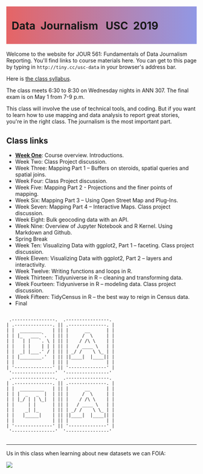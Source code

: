 <div class="header">
<h1 class="ml7">
  <span class="text-wrapper">
    <span class="letters"><p id ="usc p">Data&nbsp;&nbsp;Journalism&nbsp;&nbsp;&nbsp;USC&nbsp;&nbsp;2019</p></span>
  </span>
</h1>
</div>

<script src="https://cdnjs.cloudflare.com/ajax/libs/animejs/2.0.2/anime.min.js"></script>

<script src="https://ajax.googleapis.com/ajax/libs/jquery/3.3.1/jquery.min.js"></script>

<style>
.header{
      background-image: linear-gradient(to right, #e66465, #9198e5);
}

.ml7 {
  position: relative;
  font-weight: 1200;


}
.ml7 .text-wrapper {
  position: relative;
  display: inline-block;
  padding-top: 0.2em;
  padding-right: 0.05em;
  padding-bottom: 0.1em;
  overflow: hidden;
  padding-left: 14px;
  
}
.ml7 .letter {
  transform-origin: 0 100%;
  display: inline-block;
  line-height: 1.3em;
  font-size: 3.6em;
  color: #FFFFFF
}


</style>


<script>
// Wrap every letter in a span
$('.ml7 .letters').each(function(){
  $(this).html($(this).text().replace(/([^\x00-\x80]|\w)/g, "<span class='letter'>$&</span>"));
});

anime.timeline({loop: true})
  .add({
    targets: '.ml7 .letter',
    translateY: ["1.1em", 0],
    translateX: ["0.55em", 0],
    translateZ: 0,
    rotateZ: [180, 0],
    duration: 1050,
    easing: "easeOutExpo",
    delay: function(el, i) {
      return 50 * i;
    }
  }).add({
    targets: '.ml7',
    opacity: 0,
    duration: 1000,
    easing: "easeOutExpo",
    delay: 1000
  });
</script>

Welcome to the website for JOUR 561: Fundamentals of Data                   Journalism Reporting. You'll find links to course materials here. You can get to this page by typing in `http://tiny.cc/usc-data` in your browser's address bar.

Here is [the class syllabus](docs/syllabus.pdf).

The class meets 6:30 to 8:30 on Wednesday nights in ANN 307. The final exam is on May 1 from 7-9 p.m.

This class will involve the use of technical tools, and coding. But if you want to learn how to use mapping and data analysis to report great stories, you're in the right class. The journalism is the most important part. 

## Class links

* **[Week One](week1/)**: Course overview. Introductions.
* Week Two: Class Project discussion.
* Week Three: Mapping Part 1 – Buffers on steroids, spatial queries and spatial joins.
* Week Four: Class Project discussion.
* Week Five: Mapping Part 2 - Projections and the finer points of mapping.
* Week Six: Mapping Part 3 – Using Open Street Map and Plug-Ins.
* Week Seven: Mapping Part 4 – Interactive Maps. Class project discussion.
* Week Eight: Bulk geocoding data with an API.
* Week Nine: Overview of Jupyter Notebook and R Kernel. Using Markdown and Github.
* Spring Break
* Week Ten: Visualizing Data with ggplot2, Part 1 – faceting. Class project discussion.
* Week Eleven: Visualizing Data with ggplot2, Part 2 – layers and interactivity.
* Week Twelve: Writing functions and loops in R.
* Week Thirteen: Tidyuniverse in R – cleaning and transforming data.
* Week Fourteen: Tidyuniverse in R – modeling data. Class project discussion.
* Week Fifteen: TidyCensus in R – the best way to reign in Census data.
* Final



```

 .----------------.  .----------------. 
| .--------------. || .--------------. |
| |  ________    | || |      __      | |
| | |_   ___ `.  | || |     /  \     | |
| |   | |   `. \ | || |    / /\ \    | |
| |   | |    | | | || |   / ____ \   | |
| |  _| |___.' / | || | _/ /    \ \_ | |
| | |________.'  | || ||____|  |____|| |
| |              | || |              | |
| '--------------' || '--------------' |
 '----------------'  '----------------' 
 .----------------.  .----------------. 
| .--------------. || .--------------. |
| |  _________   | || |      __      | |
| | |  _   _  |  | || |     /  \     | |
| | |_/ | | \_|  | || |    / /\ \    | |
| |     | |      | || |   / ____ \   | |
| |    _| |_     | || | _/ /    \ \_ | |
| |   |_____|    | || ||____|  |____|| |
| |              | || |              | |
| '--------------' || '--------------' |
 '----------------'  '----------------' 


```

---

Us in this class when learning about new datasets we can FOIA:

![](https://media.giphy.com/media/5GoVLqeAOo6PK/giphy.gif)